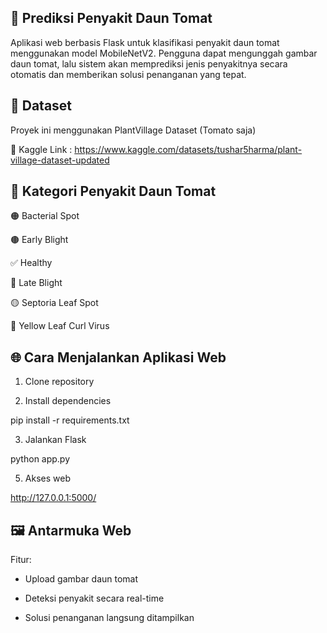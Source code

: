 ## 🍅 Prediksi Penyakit Daun Tomat

Aplikasi web berbasis Flask untuk klasifikasi penyakit daun tomat menggunakan model MobileNetV2. Pengguna dapat mengunggah gambar daun tomat, lalu sistem akan memprediksi jenis penyakitnya secara otomatis dan memberikan solusi penanganan yang tepat.

## 📂 Dataset

Proyek ini menggunakan PlantVillage Dataset (Tomato saja)

🔗 Kaggle Link : https://www.kaggle.com/datasets/tushar5harma/plant-village-dataset-updated


## 📌 Kategori Penyakit Daun Tomat

🟠 Bacterial Spot

🟤 Early Blight

✅ Healthy

🔴 Late Blight

🟡 Septoria Leaf Spot

💛 Yellow Leaf Curl Virus



## 🌐 Cara Menjalankan Aplikasi Web
1. Clone repository
   
2. Install dependencies
   
pip install -r requirements.txt

3. Jalankan Flask
   
python app.py

5. Akses web
   
http://127.0.0.1:5000/

## 🖼️ Antarmuka Web

Fitur:

- Upload gambar daun tomat
  
- Deteksi penyakit secara real-time

- Solusi penanganan langsung ditampilkan

